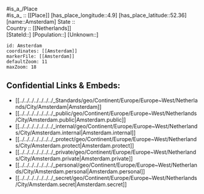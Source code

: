 ﻿---
location:
- 52.36
- 4.9
mapzoom:
- 7
- 12
mapmarker: city
type: City
tags:
- geo/City
SpocWebEntityId: 28809
isDeleted: false
confidential: public
has_id_wikidata: Q727
twinned_administrative_body:
- '[[_Standards/WikiData/WD~Beijing,956]]'
- '[[_Standards/WikiData/WD~Athens,1524]]'
- '[[_Standards/WikiData/WD~Riga,1773]]'
- '[[_Standards/WikiData/WD~Kyiv,1899]]'
- '[[_Standards/WikiData/WD~Bogotá,2841]]'
- '[[_Standards/WikiData/WD~Brasília,2844]]'
- '[[_Standards/WikiData/WD~Managua,3274]]'
- '[[_Standards/WikiData/WD~Algiers,3561]]'
- '[[_Standards/WikiData/WD~Jakarta,3630]]'
- '[[_Standards/WikiData/WD~Nicosia,3856]]'
- '[[_Standards/WikiData/WD~Varna,6506]]'
- "[[_Standards/WikiData/WD~Rio de Janeiro,8678]]"
- '[[_Standards/WikiData/WD~Sarajevo,11194]]'
- '[[_Standards/WikiData/WD~Manchester,18125]]'
- '[[_Standards/WikiData/WD~London,84]]'
- '[[_Standards/WikiData/WD~Recife,48344]]'
- '[[_Standards/WikiData/WD~Cali,51103]]'
- '[[_Standards/WikiData/WD~Willemstad,132679]]'
- '[[_Standards/WikiData/WD~Ramallah,158119]]'
- '[[_Standards/WikiData/WD~Beira,211563]]'
- '[[_Standards/WikiData/WD~Montreal,340]]'
- '[[_Standards/WikiData/WD~Istanbul,406]]'
- '[[_Standards/WikiData/WD~Moscow,649]]'
located_in_time_zone:
- '[[_Standards/WikiData/WD~UTC+01_00,6655]]'
- '[[_Standards/WikiData/WD~UTC+02_00,6723]]'
- "[[_Standards/WikiData/WD~Central European Time,25989]]"
located_in_the_administrative_territorial_entity: '[[_Standards/WikiData/WD~Amsterdam,9899]]'
has_part_s_of_the_class:
- '[[_Standards/WikiData/WD~bridge,12280]]'
- '[[_Standards/WikiData/WD~canal,12284]]'
capital_of: "[[_Standards/WikiData/WD~Kingdom of the Netherlands,29999]]"
continent: '[[_Standards/WikiData/WD~Europe,46]]'
country: '[[_Standards/WikiData/WD~Netherlands,55]]'
elevation_above_sea_level: -2
area: 219
water_as_percent_of_area: 24.23
local_dialing_code: 20
flag_image: "http://commons.wikimedia.org/wiki/Special:FilePath/Flag%20of%20Amsterdam.svg"
coat_of_arms_image: "http://commons.wikimedia.org/wiki/Special:FilePath/Wapen%20van%20Amsterdam.svg"
Dewey_Decimal_Classification: 2--492352
Commons_category: Amsterdam
subreddit: Amsterdam
hashtag: Amsterdam
Commons_gallery: Amsterdam
X_Twitter_username: AmsterdamNL
Facebook_username: gemeenteamsterdam
Instagram_username: gemeenteamsterdam
demonym:
- Amsterdamer
- amsterdamano
- Amsterdammer
- Amsterdamer
- Amstellodamien
- Amstellodamienne
- Amstellodamois
- Amstellodamoise
nickname:
- "A'dam"
- Mokum
- "Venetië van het Noorden"
- Asd
- "Venice of the north"
- Damsko
- Damsko
- "מָקוֹם א"
native_label: Amsterdam
official_name: Amsterdam
OmegaWiki_Defined_Meaning: 7038
social_media_followers: 424396
population: 921468
WOEID: 727232
time_of_earliest_written_record: "1275-01-01T00:00:00Z"
UN_LOCODE: NLAMS
U_S_National_Archives_Identifier: 10045179
postal_code:
- 1100–1109
- 1000–1098
located_in_or_next_to_body_of_water:
- '[[_Standards/WikiData/WD~Amstel,185405]]'
- '[[_Standards/WikiData/WD~IJ,338137]]'
- '[[_Standards/WikiData/WD~IJmeer,1653947]]'
named_after: '[[_Standards/WikiData/WD~Amstel,185405]]'
significant_event:
- '[[_Standards/WikiData/WD~siege,188055]]'
- "[[_Standards/WikiData/WD~city fire,838718]]"
head_of_government: "[[_Standards/WikiData/WD~Femke Halsema,288283]]"
described_by_source:
- "[[_Standards/WikiData/WD~Catholic Encyclopedia,302556]]"
- "[[_Standards/WikiData/WD~Brockhaus and Efron Encyclopedic Dictionary,602358]]"
- "[[_Standards/WikiData/WD~Encyclopædia Britannica 11th edition,867541]]"
- "[[_Standards/WikiData/WD~The Nuttall Encyclopædia,3181656]]"
- "[[_Standards/WikiData/WD~Sytin Military Encyclopedia,4114391]]"
- "[[_Standards/WikiData/WD~Jewish Encyclopedia of Brockhaus and Efron,4173137]]"
- "[[_Standards/WikiData/WD~Encyclopedic Lexicon,4532135]]"
- "[[_Standards/WikiData/WD~The New Student's Reference Work,16082057]]"
- "[[_Standards/WikiData/WD~Small Brockhaus and Efron Encyclopedic Dictionary,19180675]]"
- "[[_Standards/WikiData/WD~Topographia Circuli Burgundici,19230671]]"
- "[[_Standards/WikiData/WD~Vlastenský slovník historický,19538713]]"
- "[[_Standards/WikiData/WD~Great Soviet Encyclopedia (1926–1947),20078554]]"
- "[[_Standards/WikiData/WD~Armenian Soviet Encyclopedia, vol. 1,123560817]]"
- "[[_Standards/WikiData/WD~Meyer’s Universum, Erster Band,126374795]]"
different_from: '[[_Standards/WikiData/WD~Amsterdam,478390]]'
member_of:
- "[[_Standards/WikiData/WD~C40 Cities Climate Leadership Group,485087]]"
- "[[_Standards/WikiData/WD~League of Historical Cities,9383972]]"
- "[[_Standards/WikiData/WD~International Cities of Refuge Network,15477956]]"
- "[[_Standards/WikiData/WD~World Tourism Cities Federation,67652870]]"
coat_of_arms: "[[_Standards/WikiData/WD~coat of arms of Amsterdam,683829]]"
history_of_topic: "[[_Standards/WikiData/WD~history of Amsterdam,950041]]"
instance_of:
- "[[_Standards/WikiData/WD~cycling city,1392581]]"
- "[[_Standards/WikiData/WD~big city,1549591]]"
- "[[_Standards/WikiData/WD~cadastral populated place in the Netherlands,1852859]]"
- "[[_Standards/WikiData/WD~port settlement,2264924]]"
- "[[_Standards/WikiData/WD~place with town rights and privileges,13539802]]"
- "[[_Standards/WikiData/WD~largest city,51929311]]"
- "[[_Standards/WikiData/WD~national capital,108178728]]"
- '[[_Standards/WikiData/WD~city,515]]'
flag: "[[_Standards/WikiData/WD~flag of Amsterdam,1426379]]"
list_of_monuments:
- "[[_Standards/WikiData/WD~list of monuments in Amsterdam,1932609]]"
- "[[_Standards/WikiData/WD~list of war memorials in Amsterdam,4584501]]"
part_of: '[[_Standards/WikiData/WD~Amstelland,2155652]]'
geography_of_topic: "[[_Standards/WikiData/WD~geography of Amsterdam,5535115]]"
office_held_by_head_of_government: "[[_Standards/WikiData/WD~mayor of Amsterdam,13423495]]"
award_received: "[[_Standards/WikiData/WD~European City of the Trees,20198245]]"
visitor_center: "[[_Standards/WikiData/WD~Stichting Amsterdam Marketing,29802443]]"
open_data_portal: "[[_Standards/WikiData/WD~Data and information Amsterdam,97012030]]"
economy_of_topic: "[[_Standards/WikiData/WD~economy of Amsterdam,106020264]]"
motto: "[[_Standards/WikiData/WD~Heldhaftig, Vastberaden, Barmhartig,117225352]]"
permanent_duplicated_item: '[[_Standards/WikiData/WD~Q122639394,122639394]]'
on_focus_list_of_Wikimedia_project: "[[_Standards/WikiData/WD~Genadendal Music Archive,128903909]]"
motto_text: "Heldhaftig, Vastberaden, Barmhartig"
image: "http://commons.wikimedia.org/wiki/Special:FilePath/Amsterdam%20airphoto.jpg"
BHCL_UUID:
- abb36469-43ad-4c7c-a701-862878b69cac
- 10d3bc01-a95c-4988-8cd9-3ea7e291268e
- f98f7dca-ab4c-45bd-9e28-cac7b46e0a5f
logo_image: "http://commons.wikimedia.org/wiki/Special:FilePath/Logo%20of%20Gemeente%20Amsterdam.svg"
aerial_view: "http://commons.wikimedia.org/wiki/Special:FilePath/Imagen%20de%20los%20canales%20conc%C3%A9ntricos%20en%20%C3%81msterdam.png"
Wolfram_Language_entity_code: "Entity[\"Concept\", \"Amsterdam::z32pv\"]"
inception: "1300-01-01T00:00:00Z"
coordinate_location: "Point(4.883333333 52.366666666)"
detail_map: "http://commons.wikimedia.org/wiki/Special:FilePath/Amsterdam-topografie.jpg"
place_name_sign: "http://commons.wikimedia.org/wiki/Special:FilePath/Amsterdam%20%28town%20sign%29.jpg"
page_banner: "http://commons.wikimedia.org/wiki/Special:FilePath/Amsterdam%20Canal%20Banner.jpg"
nighttime_view: "http://commons.wikimedia.org/wiki/Special:FilePath/Amsterdam%20Grachten%20at%20night.jpg"
locator_map_image: "http://commons.wikimedia.org/wiki/Special:FilePath/Amsterdam%20location%20map.svg"
spoken_text_audio: "http://commons.wikimedia.org/wiki/Special:FilePath/Nl-Amsterdam-article.ogg"
WordLift_URL:
- "http://data.thenextweb.com/tnw/entity/amsterdam_2"
- "http://data.wordlift.io/wl01254/entity/amsterdam"
official_website: "https://amsterdam.nl"
Provenio_UUID: 2601a647-a12e-480b-85fd-963f314c4cec
GitHub_topic: amsterdam
Krugosvet_article: Earth_sciences/geografiya/AMSTERDAM.html
name: Amstelodami
---

#is_a_/Place  
#is_a_ :: [[Place]] 
[has_place_longitude::4.9] 
[has_place_latitude::52.36] 
[name::Amsterdam] 
State ::  
Country :: [[Netherlands]]  
[StateId::] 
[Population::] 
[Unknown::] 


```leaflet
id: Amsterdam
coordinates: [[Amsterdam]] 
markerFile: [[Amsterdam]] 
defaultZoom: 11 
maxZoom: 18
```


## Confidential Links & Embeds: 
- [[../../../../../../../_Standards/geo/Continent/Europe/Europe~West/Netherlands/City/Amsterdam|Amsterdam]] 
- [[../../../../../../../_public/geo/Continent/Europe/Europe~West/Netherlands/City/Amsterdam.public|Amsterdam.public]] 
- [[../../../../../../../_internal/geo/Continent/Europe/Europe~West/Netherlands/City/Amsterdam.internal|Amsterdam.internal]] 
- [[../../../../../../../_protect/geo/Continent/Europe/Europe~West/Netherlands/City/Amsterdam.protect|Amsterdam.protect]] 
- [[../../../../../../../_private/geo/Continent/Europe/Europe~West/Netherlands/City/Amsterdam.private|Amsterdam.private]] 
- [[../../../../../../../_personal/geo/Continent/Europe/Europe~West/Netherlands/City/Amsterdam.personal|Amsterdam.personal]] 
- [[../../../../../../../_secret/geo/Continent/Europe/Europe~West/Netherlands/City/Amsterdam.secret|Amsterdam.secret]] 
